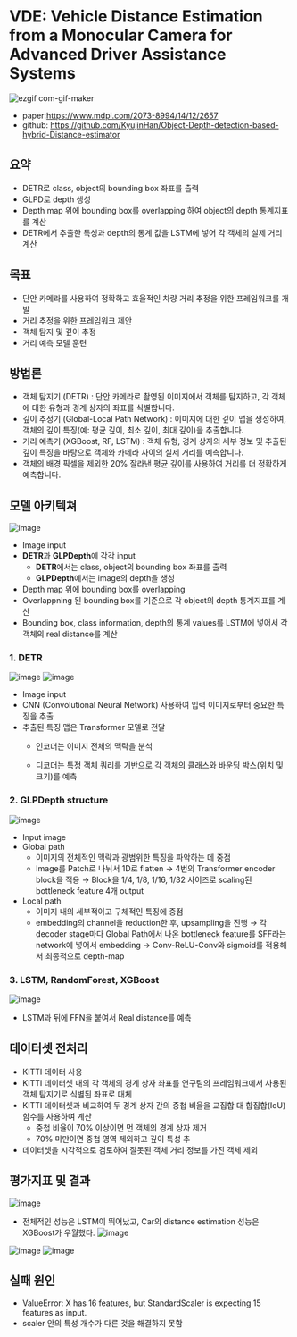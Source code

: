 # **VDE: Vehicle Distance Estimation from a Monocular Camera for Advanced Driver Assistance Systems**
![ezgif com-gif-maker](https://user-images.githubusercontent.com/98331298/171547569-da221132-a13e-4b5f-8437-59cad290d3b2.gif)  
- paper:https://www.mdpi.com/2073-8994/14/12/2657
- github: https://github.com/KyujinHan/Object-Depth-detection-based-hybrid-Distance-estimator

## 요약

- DETR로 class, object의 bounding box 좌표를 출력
- GLPD로 depth 생성
- Depth map 위에 bounding box를 overlapping 하여 object의 depth 통계지표를 계산
- DETR에서 추출한 특성과 depth의 통계 값을 LSTM에 넣어 각 객체의 실제 거리 계산

## 목표

- 단안 카메라를 사용하여 정확하고 효율적인 차량 거리 추정을 위한 프레임워크를 개발
- 거리 추정을 위한 프레임워크 제안 
- 객체 탐지 및 깊이 추정
- 거리 예측 모델 훈련


## 방법론

- 객체 탐지기 (DETR) : 단안 카메라로 촬영된 이미지에서 객체를 탐지하고, 각 객체에 대한 유형과 경계 상자의 좌표를 식별합니다.
- 깊이 추정기 (Global-Local Path Network) : 이미지에 대한 깊이 맵을 생성하여, 객체의 깊이 특징(예: 평균 깊이, 최소 깊이, 최대 깊이)을 추출합니다.
- 거리 예측기 (XGBoost, RF, LSTM) : 객체 유형, 경계 상자의 세부 정보 및 추출된 깊이 특징을 바탕으로 객체와 카메라 사이의 실제 거리를 예측합니다.
- 객체의 배경 픽셀을 제외한 20% 잘라낸 평균 깊이를 사용하여 거리를 더 정확하게 예측합니다.


## 모델 아키텍쳐

![image](https://github.com/SeSAC-Men-in-Black/Men-in-Black/assets/140053617/c5102726-34dd-4b41-90d7-8a6071c7fec4)

- Image input
- **DETR**과 **GLPDepth**에 각각 input
	- **DETR**에서는 class, object의 bounding box 좌표를 출력   
	- **GLPDepth**에서는 image의 depth을 생성
- Depth map 위에 bounding box를 overlapping
- Overlappning 된 bounding box를 기준으로 각 object의 depth 통계지표를 계산
- Bounding box, class information, depth의 통계 values를 LSTM에 넣어서 각 객체의 real distance를 계산

### 1. DETR

![image](https://github.com/SeSAC-Men-in-Black/Men-in-Black/assets/140053617/4cdda6c3-8324-4283-a32d-4a0f806416dc)
![image](https://github.com/SeSAC-Men-in-Black/Men-in-Black/assets/140053617/75588172-3c01-44e7-a68c-c93db00b08d1)

- Image input
- CNN (Convolutional Neural Network) 사용하여 입력 이미지로부터 중요한 특징을 추출
- 추출된 특징 맵은 Transformer 모델로 전달
    - 인코더는 이미지 전체의 맥락을 분석
        
    - 디코더는 특정 객체 쿼리를 기반으로 각 객체의 클래스와 바운딩 박스(위치 및 크기)를 예측

### 2. GLPDepth structure

![image](https://github.com/SeSAC-Men-in-Black/Men-in-Black/assets/140053617/3c77aa23-5501-42e3-84a8-58de5850d120)

- Input image
- Global path
    - 이미지의 전체적인 맥락과 광범위한 특징을 파악하는 데 중점
    - Image를 Patch로 나눠서 1D로 flatten → 4번의 Transformer encoder block을 적용 → Block을 1/4, 1/8, 1/16, 1/32 사이즈로 scaling된 bottleneck feature 4개 output
- Local path  
    - 이미지 내의 세부적이고 구체적인 특징에 중점
    - embedding의 channel을 reduction한 후, upsampling을 진행 → 각 decoder stage마다 Global Path에서 나온 bottleneck feature를 SFF라는 network에 넣어서 embedding → Conv-ReLU-Conv와 sigmoid를 적용해서 최종적으로 depth-map


### 3. LSTM, RandomForest, XGBoost

![image](https://github.com/SeSAC-Men-in-Black/Men-in-Black/assets/140053617/23399896-7e2e-42dd-8903-ba92d113e5e7)
- LSTM과 뒤에 FFN을 붙여서 Real distance를 예측

## 데이터셋 전처리

- KITTI 데이터 사용
- KITTI 데이터셋 내의 각 객체의 경계 상자 좌표를 연구팀의 프레임워크에서 사용된 객체 탐지기로 식별된 좌표로 대체
- KITTI 데이터셋과 비교하여 두 경계 상자 간의 중첩 비율을 교집합 대 합집합(IoU) 함수를 사용하여 계산
	- 중첩 비율이 70% 이상이면 먼 객체의 경계 상자 제거
	- 70% 미만이면 중첩 영역 제외하고 깊이 특성 추
- 데이터셋을 시각적으로 검토하여 잘못된 객체 거리 정보를 가진 객체 제외


## 평가지표 및 결과

![image](https://github.com/SeSAC-Men-in-Black/Men-in-Black/assets/140053617/3aa7ccb7-3053-42c4-a443-76105017f6a0)
- 전체적인 성능은 LSTM이 뛰어났고, Car의 distance estimation 성능은 XGBoost가 우월했다.
![image](https://github.com/SeSAC-Men-in-Black/Men-in-Black/assets/140053617/bfe4562f-10b3-4d8b-96c2-dde42ba0d7e8)

![image](https://github.com/SeSAC-Men-in-Black/Men-in-Black/assets/140053617/4f25fe4e-00a4-494a-9bf8-9ca00ee13f2f)
![image](https://github.com/SeSAC-Men-in-Black/Men-in-Black/assets/140053617/822d02e0-ea4d-4751-9d81-e5c135d062f3)


## 실패 원인

- ValueError: X has 16 features, but StandardScaler is expecting 15 features as input.
- scaler 안의 특성 개수가 다른 것을 해결하지 못함



